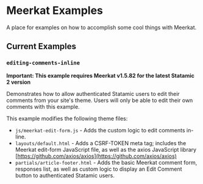 # Meerkat Examples

A place for examples on how to accomplish some cool things with Meerkat.

## Current Examples

### `editing-comments-inline`

**Important: This example requires Meerkat v1.5.82 for the latest Statamic 2 version**

Demonstrates how to allow authenticated Statamic users to edit their comments from your site's theme. Users will only be able to edit their own comments with this example.

This example modifies the following theme files:

* `js/meerkat-edit-form.js` - Adds the custom logic to edit comments in-line.
* `layouts/default.html` - Adds a CSRF-TOKEN meta tag; includes the Meerkat edit-form JavaScript file, as well as the axios JavaScript library [https://github.com/axios/axios](https://github.com/axios/axios)
* `partials/article-footer.html` - Adds the basic Meerkat comment form, responses list, as well as custom logic to display an Edit Comment button to authenticated Statamic users.


